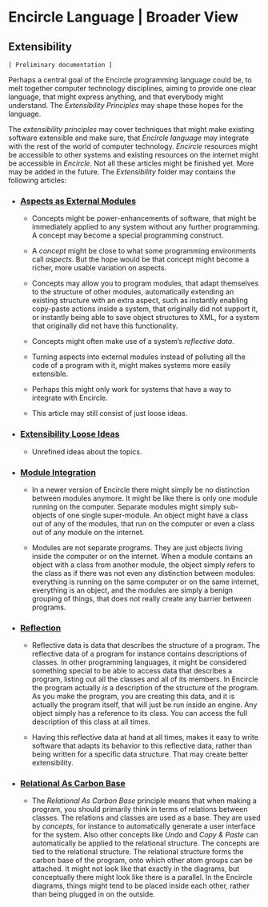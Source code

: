 ﻿Encircle Language | Broader View
================================

Extensibility
-------------

`[ Preliminary documentation ]`

Perhaps a central goal of the Encircle programming language could be, to melt together computer technology disciplines, aiming to provide one clear language, that might express anything, and that everybody might understand. The *Extensibility Principles* may shape these hopes for the language.

The *extensibility principles* may cover techniques that might make existing software extensible and make sure, that *Encircle language* may integrate with the rest of the world of computer technology. *Encircle* resources might be accessible to other systems and existing resources on the internet might be accessible in *Encircle*. Not all these articles might be finished yet. More may be added in the future. The *Extensibility* folder may contains the following articles:

- ### [Aspects as External Modules](aspects-as-external-modules.md)

    - Concepts might be power-enhancements of software, that might be immediately applied to any system without any further programming. A concept may become a special programming construct.

    - A *concept* might be close to what some programming environments call *aspects*. But the hope would be that concept might become a richer, more usable variation on aspects.

    - Concepts may allow you to program modules, that adapt themselves to the structure of other modules, automatically extending an existing structure with an extra aspect, such as instantly enabling copy-paste actions inside a system, that originally did not support it, or instantly being able to save object structures to XML, for a system that originally did not have this functionality.

    - Concepts might often make use of a system’s *reflective data*.

    - Turning aspects into external modules instead of polluting all the code of a program with it, might makes systems more easily extensible.

    - Perhaps this might only work for systems that have a way to integrate with Encircle.

    - This article may still consist of just loose ideas.

- ### [Extensibility Loose Ideas](extensibility-loose-Ideas.md)
  
    - Unrefined ideas about the topics.

- ### [Module Integration](module-Integration.md)

    - In a newer version of Encircle there might simply be no distinction between modules anymore. It might be like there is only one module running on the computer. Separate modules might simply sub-objects of one single super-module. An object might have a class out of any of the modules, that run on the computer or even a class out of any module on the internet.

    - Modules are not separate programs. They are just objects living inside the computer or on the internet. When a module contains an object with a class from another module, the object simply refers to the class as if there was not even any distinction between modules: everything is running on the same computer or on the same internet, everything is an object, and the modules are simply a benign grouping of things, that does not really create any barrier between programs.

- ### [Reflection](reflection.md)

    - Reflective data is data that describes the structure of a program. The reflective data of a program for instance contains descriptions of classes. In other programming languages, it might be considered something special to be able to access data that describes a program, listing out all the classes and all of its members. In Encircle the program actually *is* a description of the structure of the program. As you make the program, you are creating this data, and it is actually the program itself, that will just be run inside an engine. Any object simply has a reference to its class. You can access the full description of this class at all times.

    - Having this reflective data at hand at all times, makes it easy to write software that adapts its behavior to this reflective data, rather than being written for a specific data structure. That may create better extensibility.

- ### [Relational As Carbon Base](relational-as-carbon-base.md)

    - The *Relational As Carbon Base* principle means that when making a program, you should primarily think in terms of relations between classes. The relations and classes are used as a base. They are used by *concepts*, for instance to automatically generate a user interface for the system. Also other concepts like *Undo* and *Copy & Paste* can automatically be applied to the relational structure. The concepts are tied to the relational structure. The relational structure forms the carbon base of the program, onto which other atom groups can be attached. It might not look like that exactly in the diagrams, but conceptually there might look like there is a parallel. In the Encircle diagrams, things might tend to be placed inside each other, rather than being plugged in on the outside.